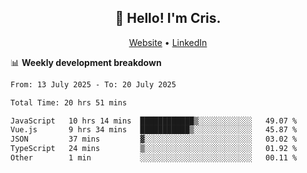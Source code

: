 
<h2 align="center">👋 Hello! I'm Cris.</h2>
<p align="center">
  <a href="https://www.criscunas.dev">Website</a> •
  <a href="https://www.linkedin.com/in/cristophercunas/">LinkedIn</a> 
</p>


📊 **Weekly development breakdown**
<!--START_SECTION:waka-->

```txt
From: 13 July 2025 - To: 20 July 2025

Total Time: 20 hrs 51 mins

JavaScript   10 hrs 14 mins  ████████████▒░░░░░░░░░░░░   49.07 %
Vue.js       9 hrs 34 mins   ███████████▒░░░░░░░░░░░░░   45.87 %
JSON         37 mins         ▓░░░░░░░░░░░░░░░░░░░░░░░░   03.02 %
TypeScript   24 mins         ▒░░░░░░░░░░░░░░░░░░░░░░░░   01.92 %
Other        1 min           ░░░░░░░░░░░░░░░░░░░░░░░░░   00.11 %
```

<!--END_SECTION:waka-->
